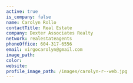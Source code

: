```yaml
---
active: true
is_company: false
name: Carolyn Rollo
contactTitle: Real Estate
company: Dexter Associates Realty
network: realestateagents
phoneOffice: 604-317-6556
email: virgocarolyn@gmail.com
image_path:
color:
website:
profile_image_path: /images/carolyn-r--web.jpg
---
```



